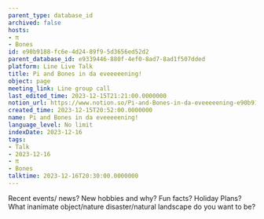 ```yaml
---
parent_type: database_id
archived: false
hosts:
- π
- Bones
id: e90b9188-fc6e-4d24-89f9-5d3656ed52d2
parent_database_id: e9339446-880f-4ef0-8ad7-8ad1f507dded
platform: Line Live Talk
title: Pi and Bones in da eveeeeening!
object: page
meeting_link: Line group call
last_edited_time: 2023-12-15T21:21:00.0000000
notion_url: https://www.notion.so/Pi-and-Bones-in-da-eveeeeening-e90b9188fc6e4d2489f95d3656ed52d2
created_time: 2023-12-15T20:52:00.0000000
name: Pi and Bones in da eveeeeening!
language_level: No limit
indexDate: 2023-12-16
tags:
- Talk
- 2023-12-16
- π
- Bones
talktime: 2023-12-16T20:30:00.0000000
---
```



Recent events/ news?
New hobbies and why?
Fun facts? 
Holiday Plans?
What inanimate object/nature disaster/natural landscape do you want to be?























